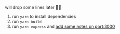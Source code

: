 will drop some lines later 💅🏼

1. run `yarn` to install dependencies
2. run `yarn build`
3. run `yarn express` and [add some notes on port:3000](http://localhost:3000/)